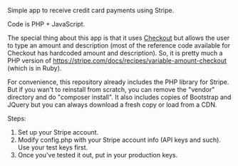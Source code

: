 Simple app to receive credit card payments using Stripe.

Code is PHP + JavaScript.

The special thing about this app is that it uses <a href="https://stripe.com/docs/checkout">Checkout</a> but allows the user to type an amount and description (most of the reference code available for Checkout has hardcoded amount and description). So, it is pretty much a PHP version of https://stripe.com/docs/recipes/variable-amount-checkout (which is in Ruby).

For convenience, this repository already includes the PHP library for Stripe. But if you wan't to reinstall from scratch, you can remove the "vendor" directory and do "composer install". It also includes copies of Bootstrap and JQuery but you can always download a fresh copy or load from a CDN.

Steps:
 1. Set up your Stripe account.
 2. Modify config.php with your Stripe account info (API keys and such). Use your test keys first.
 3. Once you've tested it out, put in your production keys.
 
